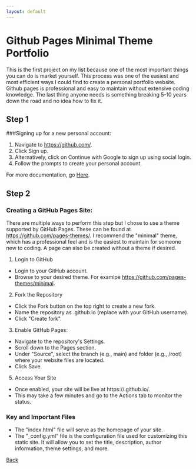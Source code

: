 ```yaml
---
layout: default
---
```


# Github Pages Minimal Theme Portfolio

This is the first project on my list because one of the most important things you can do is market yourself. This process was one of the easiest and most efficient ways I could find to create a personal portfolio website. Github pages is professional and easy to maintain without extensive coding knowledge. The last thing anyone needs is something breaking 5-10 years down the road and no idea how to fix it.

## Step 1

###Signing up for a new personal account:

1. Navigate to https://github.com/.
2. Click Sign up.
3. Alternatively, click on Continue with Google to sign up using social login.
4. Follow the prompts to create your personal account.

For more documentation, go [Here](https://docs.github.com/en/get-started/start-your-journey/creating-an-account-on-github).

## Step 2

### Creating a GitHub Pages Site:

There are multiple ways to perform this step but I chose to use a theme supported by GitHub Pages. These can be found at https://github.com/pages-themes/. I recommend the "minimal" theme, which has a professional feel and is the easiest to maintain for someone new to coding. A page can also be created without a theme if desired.

1. Login to GitHub
* Login to your GitHub account.
* Browse to your desired theme. For examlpe https://github.com/pages-themes/minimal.
2. Fork the Repository
* Click the Fork button on the top right to create a new fork.
* Name the repository as <username>.github.io (replace <username> with your GitHub username).
* Click "Create fork".
3. Enable GitHub Pages:
* Navigate to the repository's Settings.
* Scroll down to the Pages section.
* Under "Source", select the branch (e.g., main) and folder (e.g., /root) where your website files are located.
* Click Save.
5. Access Your Site
* Once enabled, your site will be live at https://<username>.github.io/.
* This may take a few minutes and go to the Actions tab to monitor the status.

### Key and Important Files

* The "index.html" file will serve as the homepage of your site.
* The "_config.yml" file is the configuration file used for customizing this static site. It will allow you to set the title, description, author information, theme settings, and more.

[Back](/projects.html)

